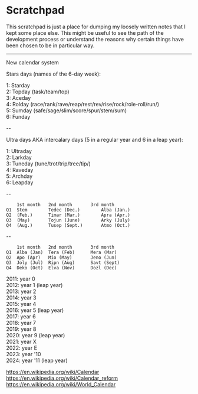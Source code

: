 # Scratchpad

This scratchpad is just a place for dumping my loosely written notes that I kept some place else. This might be useful to see the path of the development process or understand the reasons why certain things have been chosen to be in particular way.

---

New calendar system

Stars days (names of the 6-day week):

1: Starday  
2: Topday (task/team/top)  
3: Aceday  
4: Rolday (race/rank/rave/reap/rest/rev/rise/rock/role-roll/run/)  
5: Sumday (safe/sage/slim/score/spur/stem/sum)  
6: Funday

--

Ultra days AKA intercalary days (5 in a regular year and 6 in a leap year):

1: Ultraday  
2: Larkday  
3: Tuneday (tune/trot/trip/tree/tip/)  
4: Raveday  
5: Archday  
6: Leapday

--

		1st month	2nd month		3rd month
	Q1	Stem		Tedec (Dec.)		Alba (Jan.)
	Q2	(Feb.)		Timar (Mar.)		Apra (Apr.)
	Q3	(May)		Tojun (June)		Arky (July)
	Q4	(Aug.)		Tusep (Sept.)		Atmo (Oct.)

--

		1st month	2nd month		3rd month
	Q1	Alba (Jan)	Tera (Feb)		Mera (Mar)
	Q2	Apo (Apr)	Mio (May)		Jeno (Jun)
	Q3	Joly (Jul)	Ripn (Aug)		Savt (Sept)
	Q4	Deko (Oct)	Elva (Nov)		Dozl (Dec)

2011: year 0  
2012: year 1 (leap year)  
2013: year 2  
2014: year 3  
2015: year 4  
2016: year 5 (leap year)  
2017: year 6  
2018: year 7  
2019: year 8  
2020: year 9 (leap year)  
2021: year X  
2022: year E  
2023: year '10  
2024: year '11 (leap year)  

https://en.wikipedia.org/wiki/Calendar  
https://en.wikipedia.org/wiki/Calendar_reform  
https://en.wikipedia.org/wiki/World_Calendar



